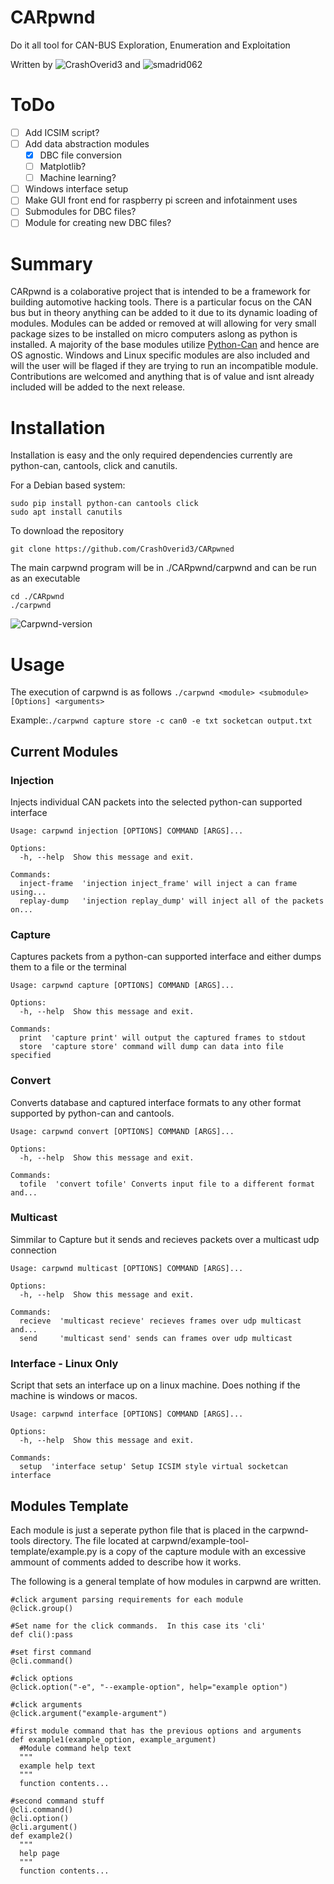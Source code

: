 # CARpwnd
Do it all tool for CAN-BUS Exploration, Enumeration and Exploitation

Written by ![CrashOverid3](https://github.com/CrashOverid3) and ![smadrid062](https://github.com/smadrid062)
# ToDo
- [ ] Add ICSIM script?
- [ ] Add data abstraction modules
  - [x] DBC file conversion
  - [ ] Matplotlib?
  - [ ] Machine learning?
- [ ] Windows interface setup
- [ ] Make GUI front end for raspberry pi screen and infotainment uses
- [ ] Submodules for DBC files?
- [ ] Module for creating new DBC files?

# Summary
CARpwnd is a colaborative project that is intended to be a framework for building automotive hacking tools.  There is a particular focus on the CAN bus but in theory anything can be added to it due to its dynamic loading of modules.  Modules can be added or removed at will allowing for very small package sizes to be installed on micro computers aslong as python is installed.  A majority of the base modules utilize [Python-Can](https://github.com/hardbyte/python-can) and hence are OS agnostic.  Windows and Linux specific modules are also included and will the user will be flaged if they are trying to run an incompatible module.  Contributions are welcomed and anything that is of value and isnt already included will be added to the next release.  
# Installation
Installation is easy and the only required dependencies currently are python-can, cantools, click and canutils.

For a Debian based system:
```
sudo pip install python-can cantools click
sudo apt install canutils
```
To download the repository
```
git clone https://github.com/CrashOverid3/CARpwned
```
The main carpwnd program will be in ./CARpwnd/carpwnd and can be run as an executable
```
cd ./CARpwnd
./carpwnd
```
![Carpwnd-version](https://user-images.githubusercontent.com/119644383/220784241-162628a8-9e38-4042-86dc-818966a70add.png)

# Usage
The execution of carpwnd is as follows ```./carpwnd <module> <submodule> [Options] <arguments>```

Example:```./carpwnd capture store -c can0 -e txt socketcan output.txt```
## Current Modules
### Injection
Injects individual CAN packets into the selected python-can supported interface
```
Usage: carpwnd injection [OPTIONS] COMMAND [ARGS]...

Options:
  -h, --help  Show this message and exit.

Commands:
  inject-frame  'injection inject_frame' will inject a can frame using...
  replay-dump   'injection replay_dump' will inject all of the packets on...
```
### Capture
Captures packets from a python-can supported interface and either dumps them to a file or the terminal
```
Usage: carpwnd capture [OPTIONS] COMMAND [ARGS]...

Options:
  -h, --help  Show this message and exit.

Commands:
  print  'capture print' will output the captured frames to stdout
  store  'capture store' command will dump can data into file specified
```
### Convert
Converts database and captured interface formats to any other format supported by python-can and cantools.
```
Usage: carpwnd convert [OPTIONS] COMMAND [ARGS]...

Options:
  -h, --help  Show this message and exit.

Commands:
  tofile  'convert tofile' Converts input file to a different format and...
```
### Multicast
Simmilar to Capture but it sends and recieves packets over a multicast udp connection
```
Usage: carpwnd multicast [OPTIONS] COMMAND [ARGS]...

Options:
  -h, --help  Show this message and exit.

Commands:
  recieve  'multicast recieve' recieves frames over udp multicast and...
  send     'multicast send' sends can frames over udp multicast
```
### Interface - Linux Only
Script that sets an interface up on a linux machine.  Does nothing if the machine is windows or macos.
```
Usage: carpwnd interface [OPTIONS] COMMAND [ARGS]...

Options:
  -h, --help  Show this message and exit.

Commands:
  setup  'interface setup' Setup ICSIM style virtual socketcan interface
```
## Modules Template
Each module is just a seperate python file that is placed in the carpwnd-tools directory.  The file located at carpwnd/example-tool-template/example.py is a copy of the capture module with an excessive ammount of comments added to describe how it works.

The following is a general template of how modules in carpwnd are written.
```
#click argument parsing requirements for each module
@click.group()

#Set name for the click commands.  In this case its 'cli'
def cli():pass

#set first command
@cli.command()

#click options
@click.option("-e", "--example-option", help="example option")

#click arguments
@click.argument("example-argument")

#first module command that has the previous options and arguments
def example1(example_option, example_argument)
  #Module command help text
  """
  example help text
  """
  function contents...

#second command stuff
@cli.command()
@cli.option()
@cli.argument()
def example2()
  """
  help page
  """
  function contents...
```
